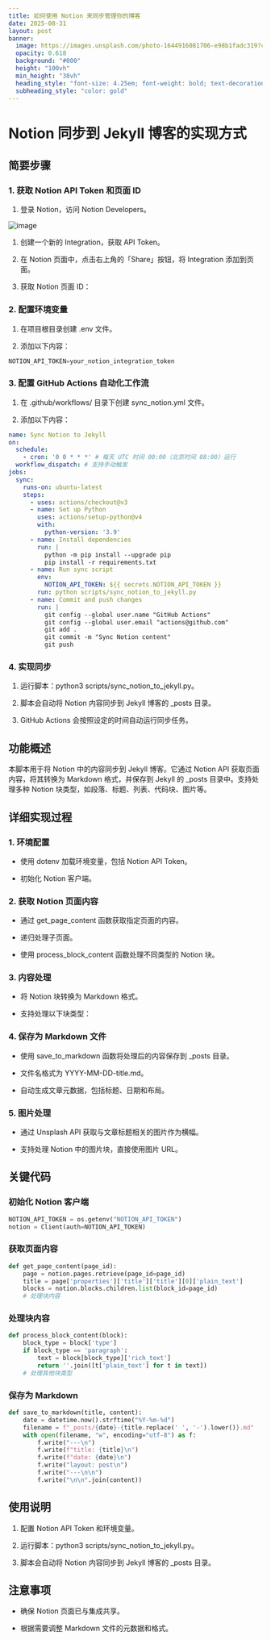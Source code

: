 ```yaml
---
title: 如何使用 Notion 来同步管理你的博客
date: 2025-08-31
layout: post
banner:
  image: https://images.unsplash.com/photo-1644916081706-e98b1fadc319?crop=entropy&cs=tinysrgb&fit=max&fm=jpg&ixid=M3w2OTIwMzJ8MHwxfHJhbmRvbXx8fHx8fHx8fDE3NTY2Mjg2NTl8&ixlib=rb-4.1.0&q=80&w=1080
  opacity: 0.618
  background: "#000"
  height: "100vh"
  min_height: "38vh"
  heading_style: "font-size: 4.25em; font-weight: bold; text-decoration: underline"
  subheading_style: "color: gold"
---
```


# Notion 同步到 Jekyll 博客的实现方式

## 简要步骤

### 1. 获取 Notion API Token 和页面 ID

1. 登录 Notion，访问 Notion Developers。

![image](https://prod-files-secure.s3.us-west-2.amazonaws.com/a7a0cc5a-89b9-4cda-8686-1fba0ca52f40/d19c1afe-dea5-4312-9333-786b0ba83054/image.png?X-Amz-Algorithm=AWS4-HMAC-SHA256&X-Amz-Content-Sha256=UNSIGNED-PAYLOAD&X-Amz-Credential=ASIAZI2LB466U7S6HFSB%2F20250831%2Fus-west-2%2Fs3%2Faws4_request&X-Amz-Date=20250831T082419Z&X-Amz-Expires=3600&X-Amz-Security-Token=IQoJb3JpZ2luX2VjEI3%2F%2F%2F%2F%2F%2F%2F%2F%2F%2FwEaCXVzLXdlc3QtMiJHMEUCIAgPUgA1yTFk3GzhU72rk3TGLKMvEyTyIdKr3mqtixhLAiEArEBkuYiM78wsye4%2FbMk31mLxLp3erzo%2FyORtc9zP0OwqiAQI5v%2F%2F%2F%2F%2F%2F%2F%2F%2F%2FARAAGgw2Mzc0MjMxODM4MDUiDF1BDZi8vqX34N8hPircA1IjPjJdBs7SRQzWFRvPDilte%2BLdN%2FEQTPm6sE6fPdfF3AbIoKRsI86NWUuVxNqytgg27VnP7yIhVFvHwqDd26%2BIcp%2F9G2GMWiHAPt1zLUDxGrmRdwt4U6jbg2%2BpTYW%2FinskcChpyiJDDxGiUgFXx%2Fo2hwo%2FtdIfGTAhHEPBzZ9X5gHmdrmey1zmQ%2F0FrRdQPmv4MWwgLpDLStGvSRuX%2FpK6qFKaR6Hbnrnem9Fkq6OX7RIFLML3K6TlSrr%2Bq%2B8NAWzUHhEg0Lp9MdO8tZFfEMPuPSiovN5ZVLljifdokvJI4iorp89tNLUaG4RUTbbtefXj7Y1jPzR41Q2hXc0Xl4ZopJIwUYn1UC%2Bq2qfIG7ZvYsuLhsLlkVgbQnKsqenrLI4wf9qBR4Sxaz3%2FCCxicerb9tvYKhSzYXvzNtnAQZzKEoB0XX1QyrYomK0e6YPs3Ti8tkfULouhgGGPvnULP%2Fy8RPgN9Awy2xBv4Mg3l96Tm04s4M3IXPxrYJIeI7cKW9i%2FQlSdE1XBj6CMjRlf65kxxE8P28%2FXo68MWCWumD8nmzwDdnBS%2B2qEgvYsh%2BX%2BCYJ6GMz1vHCnttnMO3rJ6a4h7RuGn0SsJUQrlGjGFOH95l5cRUNhv3x84OIYMN6uz8UGOqUBccVVmQ8fYqZvcNNoRzVCiEVVG5KGyEbbMvI8Ew3sNMNPw0fE9VqYqvtyfpX6fG%2BJ7WAq915QmuZKkJIwtWg%2BNJ1Y6466QzM66UM2xG61auPonN7nEnJ6rrlbdzpJ1NEApjO8PX6ew4dfkook4GMGiRndoCcvAsgsMLE9chtwXOr4EDaE4SC3TAhMRAcNm90PwddZwfw%2B3mGtfLvtLKjEC5OB6UhF&X-Amz-Signature=fb4971a2899f80e3457bf01be10bc7dd2790760d3c45c0d98a8f7621e4d42861&X-Amz-SignedHeaders=host&x-amz-checksum-mode=ENABLED&x-id=GetObject)

1. 创建一个新的 Integration，获取 API Token。

1. 在 Notion 页面中，点击右上角的「Share」按钮，将 Integration 添加到页面。

1. 获取 Notion 页面 ID：


### 2. 配置环境变量

1. 在项目根目录创建 .env 文件。

1. 添加以下内容：

```javascript
NOTION_API_TOKEN=your_notion_integration_token
```

### 3. 配置 GitHub Actions 自动化工作流

1. 在 .github/workflows/ 目录下创建 sync_notion.yml 文件。

1. 添加以下内容：

```yaml
name: Sync Notion to Jekyll
on:
  schedule:
    - cron: '0 0 * * *' # 每天 UTC 时间 00:00（北京时间 08:00）运行
  workflow_dispatch: # 支持手动触发
jobs:
  sync:
    runs-on: ubuntu-latest
    steps:
      - uses: actions/checkout@v3
      - name: Set up Python
        uses: actions/setup-python@v4
        with:
          python-version: '3.9'
      - name: Install dependencies
        run: |
          python -m pip install --upgrade pip
          pip install -r requirements.txt
      - name: Run sync script
        env:
          NOTION_API_TOKEN: ${{ secrets.NOTION_API_TOKEN }}
        run: python scripts/sync_notion_to_jekyll.py
      - name: Commit and push changes
        run: |
          git config --global user.name "GitHub Actions"
          git config --global user.email "actions@github.com"
          git add .
          git commit -m "Sync Notion content"
          git push
```

### 4. 实现同步

1. 运行脚本：python3 scripts/sync_notion_to_jekyll.py。

1. 脚本会自动将 Notion 内容同步到 Jekyll 博客的 _posts 目录。

1. GitHub Actions 会按照设定的时间自动运行同步任务。

## 功能概述

本脚本用于将 Notion 中的内容同步到 Jekyll 博客。它通过 Notion API 获取页面内容，将其转换为 Markdown 格式，并保存到 Jekyll 的 _posts 目录中。支持处理多种 Notion 块类型，如段落、标题、列表、代码块、图片等。

## 详细实现过程

### 1. 环境配置

- 使用 dotenv 加载环境变量，包括 Notion API Token。

- 初始化 Notion 客户端。

### 2. 获取 Notion 页面内容

- 通过 get_page_content 函数获取指定页面的内容。

- 递归处理子页面。

- 使用 process_block_content 函数处理不同类型的 Notion 块。

### 3. 内容处理

- 将 Notion 块转换为 Markdown 格式。

- 支持处理以下块类型：


### 4. 保存为 Markdown 文件

- 使用 save_to_markdown 函数将处理后的内容保存到 _posts 目录。

- 文件名格式为 YYYY-MM-DD-title.md。

- 自动生成文章元数据，包括标题、日期和布局。

### 5. 图片处理

- 通过 Unsplash API 获取与文章标题相关的图片作为横幅。

- 支持处理 Notion 中的图片块，直接使用图片 URL。

## 关键代码

### 初始化 Notion 客户端

```python
NOTION_API_TOKEN = os.getenv("NOTION_API_TOKEN")
notion = Client(auth=NOTION_API_TOKEN)
```

### 获取页面内容

```python
def get_page_content(page_id):
    page = notion.pages.retrieve(page_id=page_id)
    title = page['properties']['title']['title'][0]['plain_text']
    blocks = notion.blocks.children.list(block_id=page_id)
    # 处理块内容
```

### 处理块内容

```python
def process_block_content(block):
    block_type = block['type']
    if block_type == 'paragraph':
        text = block[block_type]['rich_text']
        return ''.join([t['plain_text'] for t in text])
    # 处理其他块类型
```

### 保存为 Markdown

```python
def save_to_markdown(title, content):
    date = datetime.now().strftime("%Y-%m-%d")
    filename = f"_posts/{date}-{title.replace(' ', '-').lower()}.md"
    with open(filename, "w", encoding="utf-8") as f:
        f.write("---\n")
        f.write(f"title: {title}\n")
        f.write(f"date: {date}\n")
        f.write("layout: post\n")
        f.write("---\n\n")
        f.write("\n\n".join(content))
```

## 使用说明

1. 配置 Notion API Token 和环境变量。

1. 运行脚本：python3 scripts/sync_notion_to_jekyll.py。

1. 脚本会自动将 Notion 内容同步到 Jekyll 博客的 _posts 目录。

## 注意事项

- 确保 Notion 页面已与集成共享。

- 根据需要调整 Markdown 文件的元数据和格式。